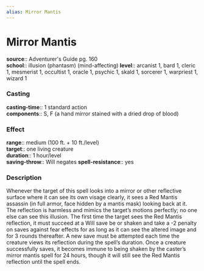 ```yaml
---
alias: Mirror Mantis
---
```


# Mirror Mantis 

**source**:: Adventurer's Guide pg. 160  
**school**:: illusion (phantasm) (mind-affecting)
**level**:: arcanist 1, bard 1, cleric 1, mesmerist 1, occultist 1, oracle 1, psychic 1, skald 1, sorcerer 1, warpriest 1, wizard 1

### Casting 

**casting-time**:: 1 standard action  
**components**:: S, F (a hand mirror stained with a dried drop of blood)

### Effect 

**range**:: medium (100 ft. + 10 ft./level)  
**target**:: one living creature  
**duration**:: 1 hour/level  
**saving-throw**:: Will negates
**spell-resistance**:: yes

### Description 

Whenever the target of this spell looks into a mirror or other reflective surface where it can see its own visage clearly, it sees a Red Mantis assassin (in full armor, face hidden by a mantis mask) looking back at it. The reflection is harmless and mimics the target’s motions perfectly; no one else can see this illusion. The first time the target sees the Red Mantis reflection, it must succeed at a Will save be or shaken and take a -2 penalty on saves against fear effects for as long as it can see the altered image and for 3 rounds thereafter. A new save must be attempted each time the creature views its reflection during the spell’s duration. Once a creature successfully saves, it becomes immune to being shaken by the caster’s mirror mantis spell for 24 hours, though it will still see the Red Mantis reflection until the spell ends.
